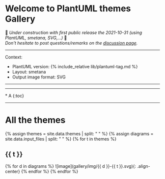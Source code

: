 # Welcome to PlantUML themes Gallery

🚧 _Under construction with first public release the 2021-10-31 (using PlantUML, smetana, SVG,...)_ 🚧<br>
_Don't hesitate to post questions/remarks on the [discussion page](https://github.com/The-Lum/puml-themes-gallery/discussions)._

---
Context:
- PlantUML version: {% include_relative lib/plantuml-tag.md %}
- Layout: smetana
- Output image format: SVG
---

<hr>
* A
{:toc}
<hr>

# All the themes
{% assign themes = site.data.themes | split: " " %}
{% assign diagrams = site.data.input_files | split: " " %}
{% for t in themes %}
## {{ t }}
{% for d in diagrams %}
![image](gallery/img/{{ d }}-{{ t }}.svg){: .align-center}
{% endfor %}
{% endfor %}

